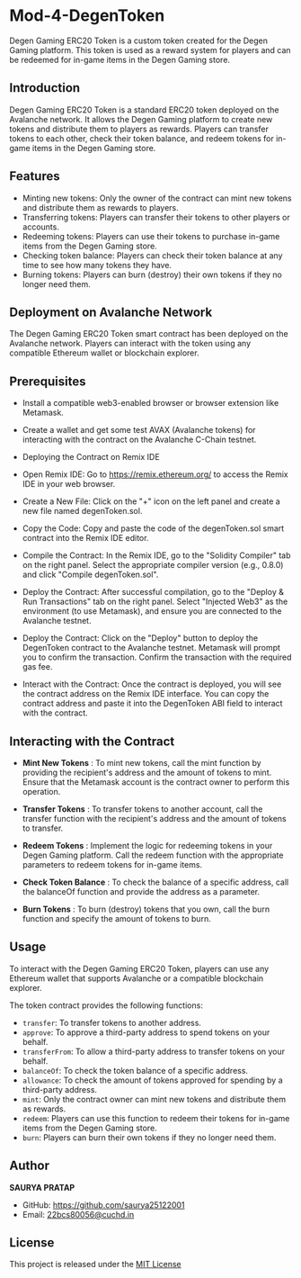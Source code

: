 # Mod-4-DegenToken

Degen Gaming ERC20 Token is a custom token created for the Degen Gaming platform. This token is used as a reward system for players and can be redeemed for in-game items in the Degen Gaming store.

## Introduction

Degen Gaming ERC20 Token is a standard ERC20 token deployed on the Avalanche network. It allows the Degen Gaming platform to create new tokens and distribute them to players as rewards. Players can transfer tokens to each other, check their token balance, and redeem tokens for in-game items in the Degen Gaming store.

## Features

- Minting new tokens: Only the owner of the contract can mint new tokens and distribute them as rewards to players.
- Transferring tokens: Players can transfer their tokens to other players or accounts.
- Redeeming tokens: Players can use their tokens to purchase in-game items from the Degen Gaming store.
- Checking token balance: Players can check their token balance at any time to see how many tokens they have.
- Burning tokens: Players can burn (destroy) their own tokens if they no longer need them.

## Deployment on Avalanche Network

The Degen Gaming ERC20 Token smart contract has been deployed on the Avalanche network. Players can interact with the token using any compatible Ethereum wallet or blockchain explorer.

## Prerequisites
- Install a compatible web3-enabled browser or browser extension like Metamask.
- Create a wallet and get some test AVAX (Avalanche tokens) for interacting with the contract on the Avalanche C-Chain testnet.
- Deploying the Contract on Remix IDE
- Open Remix IDE: Go to https://remix.ethereum.org/ to access the Remix IDE in your web browser.

- Create a New File: Click on the "+" icon on the left panel and create a new file named degenToken.sol.

- Copy the Code: Copy and paste the code of the degenToken.sol smart contract into the Remix IDE editor.

- Compile the Contract: In the Remix IDE, go to the "Solidity Compiler" tab on the right panel. Select the appropriate compiler version (e.g., 0.8.0) and click "Compile 
  degenToken.sol".

- Deploy the Contract: After successful compilation, go to the "Deploy & Run Transactions" tab on the right panel. Select "Injected Web3" as the environment (to use 
  Metamask), and ensure you are connected to the Avalanche testnet.

- Deploy the Contract: Click on the "Deploy" button to deploy the DegenToken contract to the Avalanche testnet. Metamask will prompt you to confirm the transaction. 
  Confirm the transaction with the required gas fee.

- Interact with the Contract: Once the contract is deployed, you will see the contract address on the Remix IDE interface. You can copy the contract address and paste it 
  into the DegenToken ABI field to interact with the contract.

## Interacting with the Contract
- **Mint New Tokens** : To mint new tokens, call the mint function by providing the recipient's address and the amount of tokens to mint. Ensure that the Metamask account 
 is the contract owner to perform this operation.

- **Transfer Tokens** : To transfer tokens to another account, call the transfer function with the recipient's address and the amount of tokens to transfer.

- **Redeem Tokens** : Implement the logic for redeeming tokens in your Degen Gaming platform. Call the redeem function with the appropriate parameters to redeem tokens for 
  in-game items.

- **Check Token Balance** : To check the balance of a specific address, call the balanceOf function and provide the address as a parameter.

- **Burn Tokens** : To burn (destroy) tokens that you own, call the burn function and specify the amount of tokens to burn.



## Usage

To interact with the Degen Gaming ERC20 Token, players can use any Ethereum wallet that supports Avalanche or a compatible blockchain explorer.

The token contract provides the following functions:

- `transfer`: To transfer tokens to another address.
- `approve`: To approve a third-party address to spend tokens on your behalf.
- `transferFrom`: To allow a third-party address to transfer tokens on your behalf.
- `balanceOf`: To check the token balance of a specific address.
- `allowance`: To check the amount of tokens approved for spending by a third-party address.
- `mint`: Only the contract owner can mint new tokens and distribute them as rewards.
- `redeem`: Players can use this function to redeem their tokens for in-game items from the Degen Gaming store.
- `burn`: Players can burn their own tokens if they no longer need them.

## Author

**SAURYA PRATAP**

- GitHub: https://github.com/saurya25122001
- Email:  22bcs80056@cuchd.in

## License

This project is released under the [MIT License](https://github.com/saurya25122001/Mod-4-DegenToken/blob/cb864a6b38174b863702c37981e5aeb573361f04/LICENSE)
